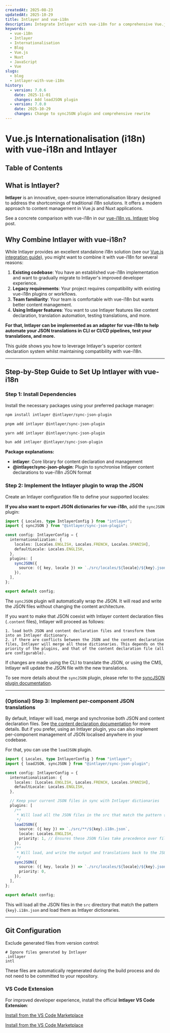 ```yaml
---
createdAt: 2025-08-23
updatedAt: 2025-10-29
title: Intlayer and vue-i18n
description: Integrate Intlayer with vue-i18n for a comprehensive Vue.js internationalisation solution
keywords:
  - vue-i18n
  - Intlayer
  - Internationalisation
  - Blog
  - Vue.js
  - Nuxt
  - JavaScript
  - Vue
slugs:
  - blog
  - intlayer-with-vue-i18n
history:
  - version: 7.0.6
    date: 2025-11-01
    changes: Add loadJSON plugin
  - version: 7.0.0
    date: 2025-10-29
    changes: Change to syncJSON plugin and comprehensive rewrite
---
```


# Vue.js Internationalisation (i18n) with vue-i18n and Intlayer

## Table of Contents

<TOC/>

## What is Intlayer?

**Intlayer** is an innovative, open-source internationalisation library designed to address the shortcomings of traditional i18n solutions. It offers a modern approach to content management in Vue.js and Nuxt applications.

See a concrete comparison with vue-i18n in our [vue-i18n vs. Intlayer](https://github.com/aymericzip/intlayer/blob/main/docs/blog/en/vue-i18n_vs_intlayer.md) blog post.

## Why Combine Intlayer with vue-i18n?

While Intlayer provides an excellent standalone i18n solution (see our [Vue.js integration guide](https://github.com/aymericzip/intlayer/blob/main/docs/docs/en/intlayer_with_vite+vue.md)), you might want to combine it with vue-i18n for several reasons:

1. **Existing codebase**: You have an established vue-i18n implementation and want to gradually migrate to Intlayer's improved developer experience.
2. **Legacy requirements**: Your project requires compatibility with existing vue-i18n plugins or workflows.
3. **Team familiarity**: Your team is comfortable with vue-i18n but wants better content management.
4. **Using Intlayer features**: You want to use Intlayer features like content declaration, translation automation, testing translations, and more.

**For that, Intlayer can be implemented as an adapter for vue-i18n to help automate your JSON translations in CLI or CI/CD pipelines, test your translations, and more.**

This guide shows you how to leverage Intlayer's superior content declaration system whilst maintaining compatibility with vue-i18n.

---

## Step-by-Step Guide to Set Up Intlayer with vue-i18n

### Step 1: Install Dependencies

Install the necessary packages using your preferred package manager:

```bash packageManager="npm"
npm install intlayer @intlayer/sync-json-plugin
```

```bash packageManager="pnpm"
pnpm add intlayer @intlayer/sync-json-plugin
```

```bash packageManager="yarn"
yarn add intlayer @intlayer/sync-json-plugin
```

```bash packageManager="bun"
bun add intlayer @intlayer/sync-json-plugin
```

**Package explanations:**

- **intlayer**: Core library for content declaration and management
- **@intlayer/sync-json-plugin**: Plugin to synchronise Intlayer content declarations to vue-i18n JSON format

### Step 2: Implement the Intlayer plugin to wrap the JSON

Create an Intlayer configuration file to define your supported locales:

**If you also want to export JSON dictionaries for vue-i18n**, add the `syncJSON` plugin:

```typescript fileName="intlayer.config.ts"
import { Locales, type IntlayerConfig } from "intlayer";
import { syncJSON } from "@intlayer/sync-json-plugin";

const config: IntlayerConfig = {
  internationalization: {
    locales: [Locales.ENGLISH, Locales.FRENCH, Locales.SPANISH],
    defaultLocale: Locales.ENGLISH,
  },
  plugins: [
    syncJSON({
      source: ({ key, locale }) => `./src/locales/${locale}/${key}.json`,
    }),
  ],
};

export default config;
```

The `syncJSON` plugin will automatically wrap the JSON. It will read and write the JSON files without changing the content architecture.

If you want to make that JSON coexist with Intlayer content declaration files (`.content` files), Intlayer will proceed as follows:

    1. load both JSON and content declaration files and transform them into an Intlayer dictionary.
    2. if there are conflicts between the JSON and the content declaration files, Intlayer will merge all those dictionaries. This depends on the priority of the plugins, and that of the content declaration file (all are configurable).

If changes are made using the CLI to translate the JSON, or using the CMS, Intlayer will update the JSON file with the new translations.

To see more details about the `syncJSON` plugin, please refer to the [syncJSON plugin documentation](https://github.com/aymericzip/intlayer/blob/main/docs/docs/en-GB/plugins/sync-json.md).

---

### (Optional) Step 3: Implement per-component JSON translations

By default, Intlayer will load, merge and synchronise both JSON and content declaration files. See [the content declaration documentation](https://github.com/aymericzip/intlayer/blob/main/docs/docs/en-GB/dictionary/content_file.md) for more details. But if you prefer, using an Intlayer plugin, you can also implement per-component management of JSON localised anywhere in your codebase.

For that, you can use the `loadJSON` plugin.

```ts fileName="intlayer.config.ts"
import { Locales, type IntlayerConfig } from "intlayer";
import { loadJSON, syncJSON } from "@intlayer/sync-json-plugin";

const config: IntlayerConfig = {
  internationalisation: {
    locales: [Locales.ENGLISH, Locales.FRENCH, Locales.SPANISH],
    defaultLocale: Locales.ENGLISH,
  },

  // Keep your current JSON files in sync with Intlayer dictionaries
  plugins: [
    /**
     * Will load all the JSON files in the src that match the pattern {key}.i18n json
     */
    loadJSON({
      source: ({ key }) => `./src/**/${key}.i18n.json`,
      locale: Locales.ENGLISH,
      priority: 1, // Ensures these JSON files take precedence over files at `./locales/en/${key}.json`
    }),
    /**
     * Will load, and write the output and translations back to the JSON files in the locales directory
     */
    syncJSON({
      source: ({ key, locale }) => `./src/locales/${locale}/${key}.json`,
      priority: 0,
    }),
  ],
};

export default config;
```

This will load all the JSON files in the `src` directory that match the pattern `{key}.i18n.json` and load them as Intlayer dictionaries.

---

## Git Configuration

Exclude generated files from version control:

```plaintext fileName=".gitignore"
# Ignore files generated by Intlayer
.intlayer
intl
```

These files are automatically regenerated during the build process and do not need to be committed to your repository.

### VS Code Extension

For improved developer experience, install the official **Intlayer VS Code Extension**:

[Install from the VS Code Marketplace](https://marketplace.visualstudio.com/items?itemName=intlayer.intlayer-vs-code-extension)

[Install from the VS Code Marketplace](https://marketplace.visualstudio.com/items?itemName=intlayer.intlayer-vs-code-extension)
